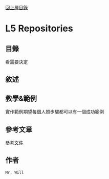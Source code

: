 [回上層目錄](../README.md)

# L5 Repositories

## **目錄**
看需要決定

## **敘述**


## **教學&範例**
實作範例期望每個人照步驟都可以有一個成功範例

## **參考文章**
[參考文件](網址)

## **作者**
`Mr. Will`
